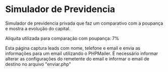 # Simulador de Previdencia
Simulador de previdencia privada que faz um comparativo com a poupança e mostra a evolução do capital.

Aliquita utilizada para comparação com poupança: 7%

Esta página captura leads com nome, telefone e email e envia as informações para um email utilizando o PHPMailer.
É necessário informar alterar as configurações do remetente do email e informar o email de destino no arquivo "enviar.php"

